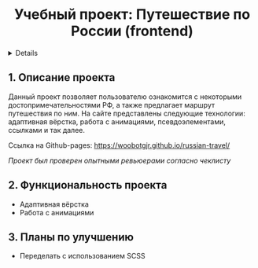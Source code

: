 <h1 align="center">Учебный проект: Путешествие по России (frontend)</h1>

<a name="summary">
  <details>
    <summary>Оглавление</summary>
    <ol>
      <li><a href="#project-description">Описание проекта</a></li>
      <li><a href="#project-installation">Эксплуатация проекта</a></li>
      <li><a href="#project-functionality">Функциональность проекта</a></li>
      <li><a href="#project-enhancement">Планы по улучшению</a></li>
    </ol>
  </details>
</a>

<a name="project-description"><h2>1. Описание проекта</h2></a>
Данный проект позволяет пользователю ознакомится с некоторыми достопримечательностями РФ, а также предлагает маршрут путешествия по ним.  На сайте представлены следующие технологии: адаптивная вёрстка, работа с анимациями, псевдоэлементами, ссылками и так далее.

Ссылка на Github-pages: https://woobotgjr.github.io/russian-travel/

<i>Проект был проверен опытными ревьюерами согласно чеклисту</i>

<a name="functionality"><h2>2. Функциональность проекта</h2></a>

- Адаптивная вёрстка
- Работа с анимациями

<a name="enhancement"><h2>3. Планы по улучшению</h2></a>

- Переделать с использованием SCSS
